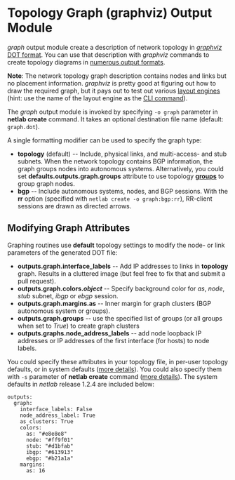 # Topology Graph (graphviz) Output Module

*graph* output module create a description of network topology in [*graphviz* DOT format](https://graphviz.org/doc/info/lang.html). You can use that description with *graphviz* commands to create topology diagrams in [numerous output formats](https://graphviz.org/docs/outputs/).

**Note**: The network topology graph description contains nodes and links but no placement information. *graphviz* is pretty good at figuring out how to draw the required graph, but it pays out to test out various [layout engines](https://graphviz.org/docs/layouts/) (hint: use the name of the layout engine as the [CLI command](https://graphviz.org/doc/info/command.html)).

The *graph* output module is invoked by specifying `-o graph` parameter in **netlab create** command. It takes an optional destination file name (default: `graph.dot`).

A single formatting modifier can be used to specify the graph type:

* **topology** (default) -- Include, physical links, and multi-access- and stub subnets. When the network topology contains BGP information, the graph groups nodes into autonomous systems. Alternatively, you could set **defaults.outputs.graph.groups** attribute to use topology **[groups](../groups.md)** to group graph nodes.
* **bgp** -- Include autonomous systems, nodes, and BGP sessions. With the **rr** option (specified with `netlab create -o graph:bgp:rr`), RR-client sessions are drawn as directed arrows.

## Modifying Graph Attributes

Graphing routines use **default** topology settings to modify the node- or link parameters of the generated DOT file:

* **outputs.graph.interface_labels** -- Add IP addresses to links in **topology** graph. Results in a cluttered image (but feel free to fix that and submit a pull request).
* **outputs.graph.colors._object_** -- Specify background color for *as*, *node*, *stub* subnet, *ibgp* or *ebgp* session.
* **outputs.graph.margins.as** -- Inner margin for graph clusters (BGP autonomous system or groups).
* **outputs.graph.groups** -- use the specified list of groups (or all groups when set to *True*) to create graph clusters
* **outputs.graphs.node_address_labels** -- add node loopback IP addresses or IP addresses of the first interface (for hosts) to node labels.

You could specify these attributes in your topology file, in per-user topology defaults, or in system defaults ([more details](../defaults.md)). You could also specify them with `-s` parameter of **netlab create** command ([more details](../netlab/create.md)). The system defaults in *netlab* release 1.2.4 are included below:

```
outputs:
  graph:
    interface_labels: False
    node_address_label: True
    as_clusters: True
    colors:
      as: "#e8e8e8"
      node: "#ff9f01"
      stub: "#d1bfab"
      ibgp: "#613913"
      ebgp: "#b21a1a"
    margins:
      as: 16
```

